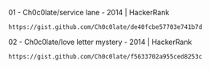 01 - Ch0c0late/service lane 			- 2014 | HackerRank 
	
	https://gist.github.com/Ch0c0late/de40fcbe57703e741b7d

02 - Ch0c0late/love letter mystery 		- 2014 | HackerRank
	
	https://gist.github.com/Ch0c0late/f5633702a955ced8253c
